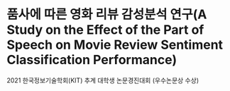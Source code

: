 # 품사에 따른 영화 리뷰 감성분석 연구(A Study on the Effect of the Part of Speech on Movie Review Sentiment Classification Performance)
2021 한국정보기술학회(KIT) 추계 대학생 논문경진대회 (우수논문상 수상)

